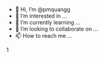 - 👋 Hi, I’m @pmquangg
- 👀 I’m interested in ...
- 🌱 I’m currently learning ...
- 💞️ I’m looking to collaborate on ...
- 📫 How to reach me ...

<!---
pmquangg/pmquangg is a ✨ special ✨ repository because its `README.md` (this file) appears on your GitHub profile.
You can click the Preview link to take a look at your changes.
--->1

